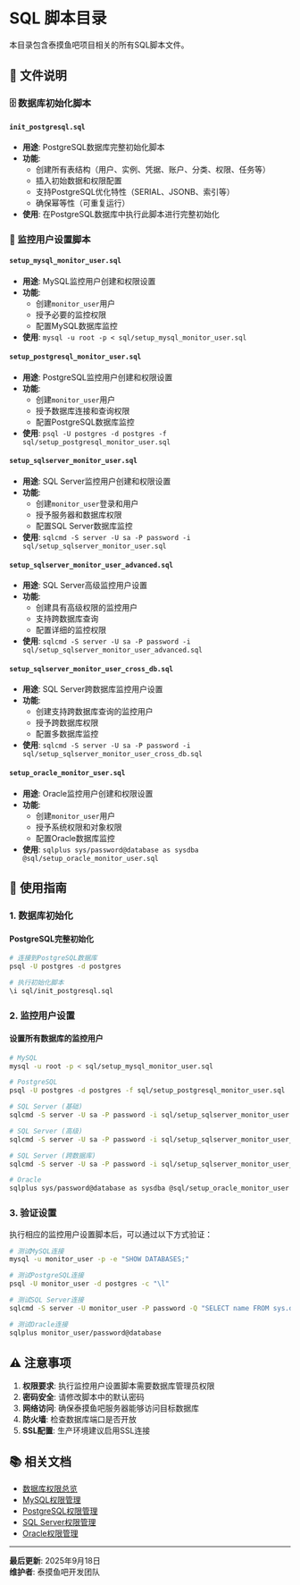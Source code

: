 # SQL 脚本目录

本目录包含泰摸鱼吧项目相关的所有SQL脚本文件。

## 📁 文件说明

### 🗄️ 数据库初始化脚本

#### `init_postgresql.sql`
- **用途**: PostgreSQL数据库完整初始化脚本
- **功能**: 
  - 创建所有表结构（用户、实例、凭据、账户、分类、权限、任务等）
  - 插入初始数据和权限配置
  - 支持PostgreSQL优化特性（SERIAL、JSONB、索引等）
  - 确保幂等性（可重复运行）
- **使用**: 在PostgreSQL数据库中执行此脚本进行完整初始化


### 🔧 监控用户设置脚本

#### `setup_mysql_monitor_user.sql`
- **用途**: MySQL监控用户创建和权限设置
- **功能**: 
  - 创建`monitor_user`用户
  - 授予必要的监控权限
  - 配置MySQL数据库监控
- **使用**: `mysql -u root -p < sql/setup_mysql_monitor_user.sql`

#### `setup_postgresql_monitor_user.sql`
- **用途**: PostgreSQL监控用户创建和权限设置
- **功能**: 
  - 创建`monitor_user`用户
  - 授予数据库连接和查询权限
  - 配置PostgreSQL数据库监控
- **使用**: `psql -U postgres -d postgres -f sql/setup_postgresql_monitor_user.sql`

#### `setup_sqlserver_monitor_user.sql`
- **用途**: SQL Server监控用户创建和权限设置
- **功能**: 
  - 创建`monitor_user`登录和用户
  - 授予服务器和数据库权限
  - 配置SQL Server数据库监控
- **使用**: `sqlcmd -S server -U sa -P password -i sql/setup_sqlserver_monitor_user.sql`

#### `setup_sqlserver_monitor_user_advanced.sql`
- **用途**: SQL Server高级监控用户设置
- **功能**: 
  - 创建具有高级权限的监控用户
  - 支持跨数据库查询
  - 配置详细的监控权限
- **使用**: `sqlcmd -S server -U sa -P password -i sql/setup_sqlserver_monitor_user_advanced.sql`

#### `setup_sqlserver_monitor_user_cross_db.sql`
- **用途**: SQL Server跨数据库监控用户设置
- **功能**: 
  - 创建支持跨数据库查询的监控用户
  - 授予跨数据库权限
  - 配置多数据库监控
- **使用**: `sqlcmd -S server -U sa -P password -i sql/setup_sqlserver_monitor_user_cross_db.sql`

#### `setup_oracle_monitor_user.sql`
- **用途**: Oracle监控用户创建和权限设置
- **功能**: 
  - 创建`monitor_user`用户
  - 授予系统权限和对象权限
  - 配置Oracle数据库监控
- **使用**: `sqlplus sys/password@database as sysdba @sql/setup_oracle_monitor_user.sql`

## 🚀 使用指南

### 1. 数据库初始化

#### PostgreSQL完整初始化
```bash
# 连接到PostgreSQL数据库
psql -U postgres -d postgres

# 执行初始化脚本
\i sql/init_postgresql.sql
```


### 2. 监控用户设置

#### 设置所有数据库的监控用户
```bash
# MySQL
mysql -u root -p < sql/setup_mysql_monitor_user.sql

# PostgreSQL
psql -U postgres -d postgres -f sql/setup_postgresql_monitor_user.sql

# SQL Server (基础)
sqlcmd -S server -U sa -P password -i sql/setup_sqlserver_monitor_user.sql

# SQL Server (高级)
sqlcmd -S server -U sa -P password -i sql/setup_sqlserver_monitor_user_advanced.sql

# SQL Server (跨数据库)
sqlcmd -S server -U sa -P password -i sql/setup_sqlserver_monitor_user_cross_db.sql

# Oracle
sqlplus sys/password@database as sysdba @sql/setup_oracle_monitor_user.sql
```

### 3. 验证设置

执行相应的监控用户设置脚本后，可以通过以下方式验证：

```bash
# 测试MySQL连接
mysql -u monitor_user -p -e "SHOW DATABASES;"

# 测试PostgreSQL连接
psql -U monitor_user -d postgres -c "\l"

# 测试SQL Server连接
sqlcmd -S server -U monitor_user -P password -Q "SELECT name FROM sys.databases"

# 测试Oracle连接
sqlplus monitor_user/password@database
```

## ⚠️ 注意事项

1. **权限要求**: 执行监控用户设置脚本需要数据库管理员权限
2. **密码安全**: 请修改脚本中的默认密码
3. **网络访问**: 确保泰摸鱼吧服务器能够访问目标数据库
4. **防火墙**: 检查数据库端口是否开放
5. **SSL配置**: 生产环境建议启用SSL连接

## 📚 相关文档

- [数据库权限总览](../docs/database/DATABASE_PERMISSIONS_OVERVIEW.md)
- [MySQL权限管理](../docs/database/MYSQL_PERMISSIONS.md)
- [PostgreSQL权限管理](../docs/database/POSTGRESQL_PERMISSIONS.md)
- [SQL Server权限管理](../docs/database/SQL_SERVER_PERMISSIONS.md)
- [Oracle权限管理](../docs/database/ORACLE_PERMISSIONS.md)

---

**最后更新**: 2025年9月18日  
**维护者**: 泰摸鱼吧开发团队
